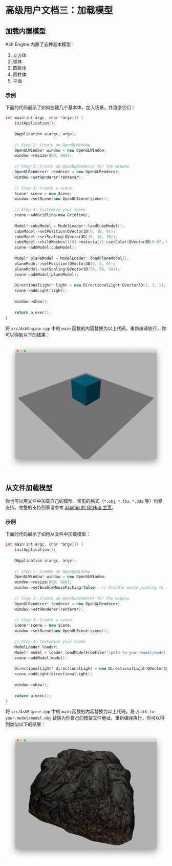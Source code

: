 # 高级用户文档三：加载模型

## 加载内置模型

Ash Engine 内置了五种基本模型：

1. 立方体
2. 球体
3. 圆锥体
4. 圆柱体
5. 平面

### 示例

下面的代码展示了如何创建几个基本体，加入场景，并渲染它们：

```cpp
int main(int argc, char *argv[]) {
    initApplication();

    QApplication a(argc, argv);

    // Step 1: Create an OpenGLWindow
    OpenGLWindow* window = new OpenGLWindow;
    window->resize(800, 600);

    // Step 2: Create an OpenGLRenderer for the window
    OpenGLRenderer* renderer = new OpenGLRenderer;
    window->setRenderer(renderer);

    // Step 3: Create a scene
    Scene* scene = new Scene;
    window->setScene(new OpenGLScene(scene));

    // Step 4: Customize your scene
    scene->addGridline(new Gridline);

    Model* cubeModel = ModelLoader::loadCubeModel();
    cubeModel->setPosition(QVector3D(0, 10, 0));
    cubeModel->setScaling(QVector3D(10, 10, 10));
    cubeModel->childMeshes()[0]->material()->setColor(QVector3D(0.0f, 0.8f, 1.0f));
    scene->addModel(cubeModel);

    Model* planeModel = ModelLoader::loadPlaneModel();
    planeModel->setPosition(QVector3D(0, 5, 0));
    planeModel->setScaling(QVector3D(50, 50, 50));
    scene->addModel(planeModel);

    DirectionalLight* light = new DirectionalLight(QVector3D(1, 1, 1), QVector3D(-2, -4, -3));
    scene->addLight(light);

    window->show();

    return a.exec();
}
```

将 `src/AshEngine.cpp` 中的 `main` 函数的内容替换为以上代码，重新编译执行，你可以得到以下的结果：

![](images/advanced-user-manual3-1.png)

## 从文件加载模型

你也可以用文件中加载自己的模型。常见的格式（`*.obj`, `*.fbx`, `*.3ds` 等）均受支持。完整的支持列表请参考 [assimp 的 GitHub 主页](https://github.com/assimp/assimp)。

### 示例

下面的代码展示了如何从文件中加载模型：

```cpp
int main(int argc, char *argv[]) {
    initApplication();

    QApplication a(argc, argv);

    // Step 1: Create an OpenGLWindow
    OpenGLWindow* window = new OpenGLWindow;
    window->resize(800, 600);
    window->setEnableMousePicking(false); // Disable mouse picking to improve performance

    // Step 2: Create an OpenGLRenderer for the window
    OpenGLRenderer* renderer = new OpenGLRenderer;
    window->setRenderer(renderer);

    // Step 3: Create a scene
    Scene* scene = new Scene;
    window->setScene(new OpenGLScene(scene));

    // Step 4: Customize your scene
    ModelLoader loader;
    Model* model = loader.loadModelFromFile("/path-to-your-model/model.obj");
    scene->addModel(model);

    DirectionalLight* directionalLight = new DirectionalLight(QVector3D(1, 1, 1), QVector3D(-2, -4, -3));
    scene->addLight(directionalLight);

    window->show();

    return a.exec();
}
```

将 `src/AshEngine.cpp` 中的 `main` 函数的内容替换为以上代码，将 `/path-to-your-model/model.obj` 替换为你自己的模型文件地址，重新编译执行，你可以得到类似以下的结果：

![](images/advanced-user-manual3-2.png)